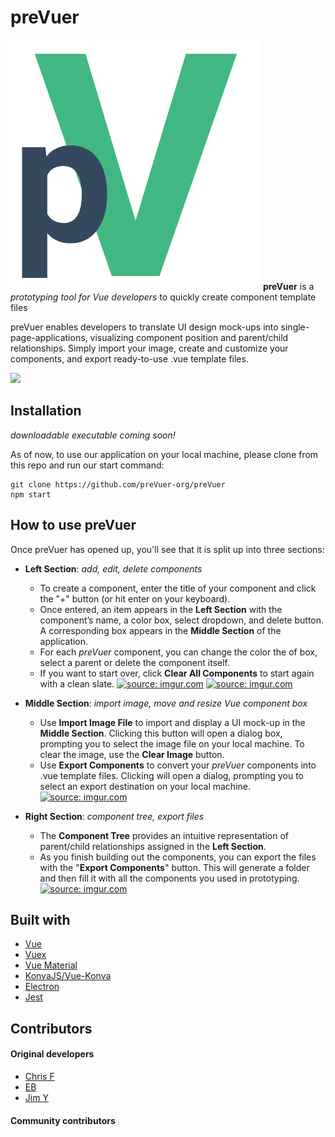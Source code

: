 # preVuer
<a href="https://github.com/preVuer-org/preVuer"><img src="./assets/preVuerLogo.png"/></a>
**preVuer** is a *prototyping tool for Vue developers* to quickly create component template files

preVuer enables developers to translate UI design mock-ups into single-page-applications, visualizing component position and parent/child relationships. Simply import your image, create and customize your components, and export ready-to-use .vue template files.

<a href="https://github.com/preVuer-org/preVuer"><img src="./assets/mainAppImage.png"/></a>

## Installation
*downloadable executable coming soon!*

As of now, to use our application on your local machine, please clone from this repo and run our start command:
```
git clone https://github.com/preVuer-org/preVuer
npm start
```

## How to use preVuer
Once preVuer has opened up, you'll see that it is split up into three sections: 

- **Left Section**: *add, edit, delete components*
  - To create a component, enter the title of your component and click the "+" button (or hit enter on your keyboard).
  - Once entered, an item appears in the **Left Section** with the component’s name, a color box, select dropdown, and delete button. A corresponding box appears in the **Middle Section** of the application.
  - For each *preVuer* component, you can change the color the of box, select a parent or delete the component itself.
  - If you want to start over, click **Clear All Components** to start again with a clean slate.
<a href="https://github.com/preVuer-org/preVuer"><img src="./assets/created.gif" title="source: imgur.com" /></a>
<a href="https://github.com/preVuer-org/preVuer"><img src="./assets/deleted.gif" title="source: imgur.com" /></a>

- **Middle Section**: *import image, move and resize Vue component box*
  - Use **Import Image File** to import and display a UI mock-up in the **Middle Section**. Clicking this button will open a dialog box, prompting you to select the image file on your local machine. To clear the image, use the **Clear Image** button.
  - Use **Export Components** to convert your *preVuer* components into .vue template files. Clicking will open a dialog, prompting you to select an export destination on your local machine. 
<a href="https://github.com/preVuer-org/preVuer"><img src="./assets/loadingImage.gif" title="source: imgur.com" /></a>

- **Right Section**: *component tree, export files*
  - The **Component Tree** provides an intuitive representation of parent/child relationships assigned in the **Left Section**. 
  - As you finish building out the components, you can export the files with the "**Export Components**" button. This will generate a folder and then fill it with all the components you used in prototyping. 
<a href="https://github.com/preVuer-org/preVuer"><img src="./assets/export.gif" title="source: imgur.com" /></a>

## Built with
- [Vue](https://vuejs.org/)
- [Vuex](https://vuex.vuejs.org/)
- [Vue Material](https://vuematerial.io/)
- [KonvaJS/Vue-Konva](https://github.com/konvajs/vue-konva)
- [Electron](https://electronjs.org/)
- [Jest](https://jestjs.io/)

## Contributors
#### Original developers
- [Chris F](https://github.com/chrisfranz)
- [EB](https://github.com/evgenii-codesmith)
- [Jim Y](https://github.com/orenJim)
#### Community contributors
